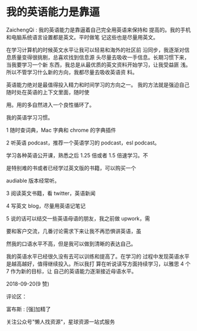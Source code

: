 # 我的英语能力是靠逼

ZaichengQi : 我的英语能力是靠逼着自己完全用英语来保持和 提高的。我的手机和电脑系统语言设置都是英文。平时做笔 记这些也是尽量用英文。

在学习计算机的时候英文水平让我可以轻易和海外的社区前 沿同步，我逐渐对信息质量变得很挑剔，总喜欢找到信息源 头尽量去吸收一手信息。长期习惯下来，当我要学习一个新 东西，我总是从最优质的英文资料开始学习，让我受益匪 浅。所以不管学习什么新的方向，我都尽量去吸收英语资 料。

英语能力绝对是最值得投入精力和时间学习的方向之一。 我的方法就是强迫自己随时处在英语的上下文里面，随时使

用。用的多自然进入一个良性循环了。

我的英语学习习惯。

1 随时查词典，Mac 字典和 chrome 的字典插件

2 听英语 podcast，推荐一个英语学习的 podcast，esl podcast。

学习各种英语公开课，熟悉之后 1.25 倍或者 1.5 倍速学习。不

是特别难的书或者已经学过英文版的书籍，可以购买一个

audiable 版本经常听。

3 阅读英文书籍，看 twitter，英语新闻

4 写英文 blog，尽量用英语记笔记

5 说的话可以结交一些英语母语的朋友，我之前做 upwork，需

要和客户交流，几番讨论需求下来让我不再恐惧讲英语，虽

然我的口语水平不高，但是我可以做到清晰的表达自己。

我的英语水平已经很久没有去可以训练和提高了。在学习的 过程中发现英语水平是越高越好，值得继续投入。所以我打 算在听说读写方面持续学习，以雅思 4 个 7 作为新的目标，让 自己的英语能力逐渐接近母语水平。

2018-09-20(9 赞)

评论区：

富布斯 : [强]加精了

关注公众号"懒人找资源"，星球资源一站式服务
